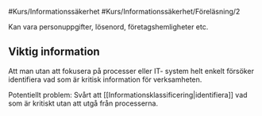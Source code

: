 #Kurs/Informationssäkerhet #Kurs/Informationssäkerhet/Föreläsning/2 

Kan vara personuppgifter, lösenord, företagshemligheter etc.

## Viktig information
Att man utan att fokusera på processer eller IT-
system helt enkelt försöker identifiera vad som är
kritisk information för verksamheten.

Potentiellt problem: Svårt att [[Informationsklassificering|identifiera]] vad som är
kritiskt utan att utgå från processerna.